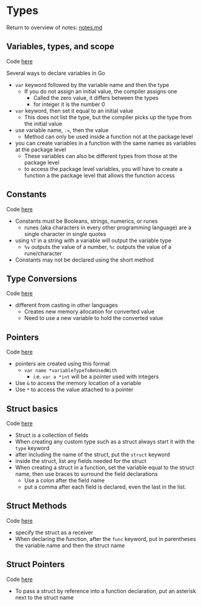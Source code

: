 # Types
Return to overview of notes: [notes.md](../notes.md)

## Variables, types, and scope
Code [here](variables/begin/main.go)

Several ways to declare variables in Go
- `var` keyword followed by the variable name and then the type
  - If you do not assign an initial value, the compiler assigns one
    - Called the zero value, it differs between the types
    - for integer it is the number 0
- `var` keyword, then set it equal to an initial value
  - This does not list the type, but the compiler picks up the type from the initial value
- use variable name, `:=`, then the value
  - Method can only be used inside a function not at the package level
- you can create variables in a function with the same names as variables at the package level
  - These variables can also be different types from those at the package level
  - to access the package level variables, you will have to create a function a the package level that allows the function access

## Constants
Code [here](constants/begin/main.go)

- Constants must be Booleans, strings, numerics, or runes
  - runes (aka characters in every other programming language) are a single character in single quotes
- using `%T` in a string with a variable will output the variable type
  - `%v` outputs the value of a number, `%c` outputs the value of a rune/character
- Constants may not be declared using the short method 

## Type Conversions
Code [here](conversion/begin/main.go)

- different from casting in other languages
  - Creates new memory allocation for converted value
  - Need to use a new variable to hold the converted value

## Pointers
Code [here](pointers/begin/main.go)

- pointers are created using this format
  - `var name *variableTypeToBeUsedWith`
    - i.e. `var a *int` will be a pointer used with integers
- Use `&` to access the memory location of a variable
- Use `*` to access the value attached to a pointer

## Struct basics
Code [here](structs/fields/begin/main.go)

- Struct is a collection of fields
- When creating any custom type such as a struct always start it with the `type` keyword
- after including the name of the struct, put the `struct` keyword
- inside the struct, list any fields needed for the struct
- When creating a struct in a function, set the variable equal to the struct name, then use braces to surround the field declarations
  - Use a colon after the field name
  - put a comma after each field is declared, even the last in the list.

## Struct Methods
Code [here](structs/methods/begin/main.go)

- specify the struct as a receiver 
- When declaring the function, after the `func` keyword, put in parentheses the variable name and then the struct name

## Struct Pointers
Code [here](structs/pointers/begin/main.go)

- To pass a struct by reference into a function declaration, put an asterisk next to the struct name